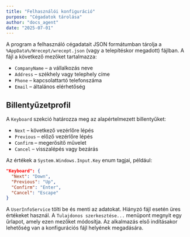 ```yaml
---
title: "Felhasználói konfiguráció"
purpose: "Cégadatok tárolása"
author: "docs_agent"
date: "2025-07-01"
---
```


A program a felhasználó cégadatait JSON formátumban tárolja a `%AppData%/Wrecept/wrecept.json` (vagy a telepítéskor megadott) fájlban. A fájl a következő mezőket tartalmazza:

- `CompanyName` – a vállalkozás neve
- `Address` – székhely vagy telephely címe
- `Phone` – kapcsolattartó telefonszáma
- `Email` – általános elérhetőség

## Billentyűzetprofil

A `Keyboard` szekció határozza meg az alapértelmezett billentyűket:

- `Next` – következő vezérlőre lépés
- `Previous` – előző vezérlőre lépés
- `Confirm` – megerősítő művelet
- `Cancel` – visszalépés vagy bezárás

Az értékek a `System.Windows.Input.Key` enum tagjai, például:

```json
"Keyboard": {
  "Next": "Down",
  "Previous": "Up",
  "Confirm": "Enter",
  "Cancel": "Escape"
}
```

A `UserInfoService` tölti be és menti az adatokat. Hiányzó fájl esetén üres értékeket használ. A `Tulajdonos szerkesztése...` menüpont megnyit egy űrlapot, amely ezen mezőket módosítja.
Az alkalmazás első indításakor lehetőség van a konfigurációs fájl helyének megadására.
